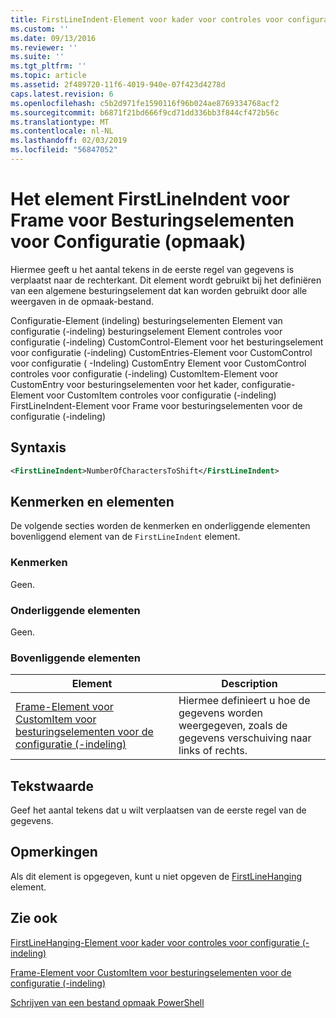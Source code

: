 ```yaml
---
title: FirstLineIndent-Element voor kader voor controles voor configuratie (-indeling) | Microsoft Docs
ms.custom: ''
ms.date: 09/13/2016
ms.reviewer: ''
ms.suite: ''
ms.tgt_pltfrm: ''
ms.topic: article
ms.assetid: 2f489720-11f6-4019-940e-07f423d4278d
caps.latest.revision: 6
ms.openlocfilehash: c5b2d971fe1590116f96b024ae8769334768acf2
ms.sourcegitcommit: b6871f21bd666f9cd71dd336bb3f844cf472b56c
ms.translationtype: MT
ms.contentlocale: nl-NL
ms.lasthandoff: 02/03/2019
ms.locfileid: "56847052"
---
```

# <a name="firstlineindent-element-for-frame-for-controls-for-configuration-format"></a>Het element FirstLineIndent voor Frame voor Besturingselementen voor Configuratie (opmaak)

Hiermee geeft u het aantal tekens in de eerste regel van gegevens is verplaatst naar de rechterkant. Dit element wordt gebruikt bij het definiëren van een algemene besturingselement dat kan worden gebruikt door alle weergaven in de opmaak-bestand.

Configuratie-Element (indeling) besturingselementen Element van configuratie (-indeling) besturingselement Element controles voor configuratie (-indeling) CustomControl-Element voor het besturingselement voor configuratie (-indeling) CustomEntries-Element voor CustomControl voor configuratie ( -Indeling) CustomEntry Element voor CustomControl controles voor configuratie (-indeling) CustomItem-Element voor CustomEntry voor besturingselementen voor het kader, configuratie-Element voor CustomItem controles voor configuratie (-indeling) FirstLineIndent-Element voor Frame voor besturingselementen voor de configuratie (-indeling)

## <a name="syntax"></a>Syntaxis

```xml
<FirstLineIndent>NumberOfCharactersToShift</FirstLineIndent>
```

## <a name="attributes-and-elements"></a>Kenmerken en elementen

De volgende secties worden de kenmerken en onderliggende elementen bovenliggend element van de `FirstLineIndent` element.

### <a name="attributes"></a>Kenmerken

Geen.

### <a name="child-elements"></a>Onderliggende elementen

Geen.

### <a name="parent-elements"></a>Bovenliggende elementen

|Element|Description|
|-------------|-----------------|
|[Frame-Element voor CustomItem voor besturingselementen voor de configuratie (-indeling)](./frame-element-for-customitem-for-controls-for-configuration-format.md)|Hiermee definieert u hoe de gegevens worden weergegeven, zoals de gegevens verschuiving naar links of rechts.|

## <a name="text-value"></a>Tekstwaarde

Geef het aantal tekens dat u wilt verplaatsen van de eerste regel van de gegevens.

## <a name="remarks"></a>Opmerkingen

Als dit element is opgegeven, kunt u niet opgeven de [FirstLineHanging](./firstlinehanging-element-for-frame-for-controls-for-configuration-format.md) element.

## <a name="see-also"></a>Zie ook

[FirstLineHanging-Element voor kader voor controles voor configuratie (-indeling)](./firstlinehanging-element-for-frame-for-controls-for-configuration-format.md)

[Frame-Element voor CustomItem voor besturingselementen voor de configuratie (-indeling)](./frame-element-for-customitem-for-controls-for-configuration-format.md)

[Schrijven van een bestand opmaak PowerShell](./writing-a-powershell-formatting-file.md)
